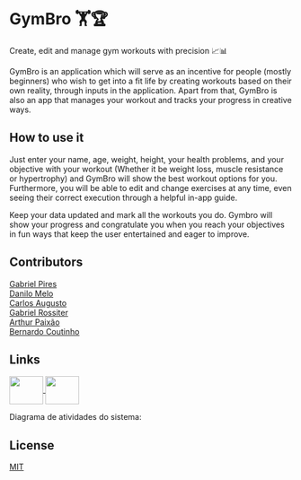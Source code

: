# GymBro 🏋️🏆

Create, edit and manage gym workouts with precision 📈📊 

GymBro is an application which will serve as an incentive for people (mostly beginners) who wish to get into a fit life by creating  workouts based on their own reality, through inputs in the application. Apart from that, GymBro is also an app that manages your workout and tracks your progress in creative ways. 

## How to use it

Just enter your name, age, weight, height, your health problems, and your objective with your workout (Whether it be weight loss, muscle resistance or hypertrophy) and GymBro will show the best workout options for you. Furthermore, you will be able to edit and change exercises at any time, even seeing their correct execution through a helpful in-app guide.

Keep your data updated and mark all the workouts you do. Gymbro will show your progress and congratulate you when you reach your objectives in fun ways that keep the user entertained and eager to improve.

## Contributors

[Gabriel Pires](https://github.com/gabrielpires-1) <br />
[Danilo Melo](https://github.com/dan-albuquerque) <br />
[Carlos Augusto](https://github.com/CarlosAugustoP) <br />
[Gabriel Rossiter](https://github.com/grossiter04) <br />
[Arthur Paixão](https://github.com/paixaoao) <br />
[Bernardo Coutinho](https://github.com/BernardoCC1) <br />

## Links
<a href = "https://danilo1.atlassian.net/jira/software/projects/GYM/boards/1"><img align="center" height="50" width="60" src="https://cdn.jsdelivr.net/gh/devicons/devicon/icons/jira/jira-original-wordmark.svg" /> </a>
<a href ="https://www.figma.com/proto/QEgeAOpzAlOgq7QZUUuQcW/gymbro-lo-fi?node-id=3-147&scaling=contain&page-id=0%3A1&starting-point-node-id=3%3A147&show-proto-sidebar=1"><img align="center" height="50" width="60" src="https://cdn.jsdelivr.net/gh/devicons/devicon/icons/figma/figma-original.svg" /> </a>

Diagrama de atividades do sistema:
<a href ="https://drive.google.com/file/d/1enzPE6KNYdQgluP1sPGaetvsSIMETtqX/view"></a>

## License

[MIT](https://choosealicense.com/licenses/mit/)
